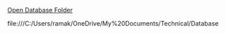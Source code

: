 
[Open Database Folder](file:///C:/Users/ramak/OneDrive/My%20Documents/Technical/Database)


file:///C:/Users/ramak/OneDrive/My%20Documents/Technical/Database